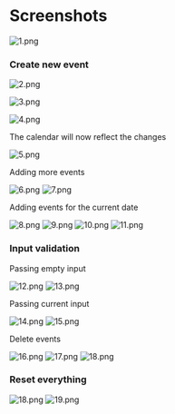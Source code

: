 # Screenshots

![1.png](https://raw.githubusercontent.com/rnayabed/pecal/master/screenshots/1.png)

### Create new event

![2.png](https://raw.githubusercontent.com/rnayabed/pecal/master/screenshots/2.png)

![3.png](https://raw.githubusercontent.com/rnayabed/pecal/master/screenshots/3.png)

![4.png](https://raw.githubusercontent.com/rnayabed/pecal/master/screenshots/4.png)

The calendar will now reflect the changes

![5.png](https://raw.githubusercontent.com/rnayabed/pecal/master/screenshots/5.png)

Adding more events

![6.png](https://raw.githubusercontent.com/rnayabed/pecal/master/screenshots/6.png)
![7.png](https://raw.githubusercontent.com/rnayabed/pecal/master/screenshots/7.png)

Adding events for the current date

![8.png](https://raw.githubusercontent.com/rnayabed/pecal/master/screenshots/8.png)
![9.png](https://raw.githubusercontent.com/rnayabed/pecal/master/screenshots/9.png)
![10.png](https://raw.githubusercontent.com/rnayabed/pecal/master/screenshots/10.png)
![11.png](https://raw.githubusercontent.com/rnayabed/pecal/master/screenshots/11.png)

### Input validation

Passing empty input

![12.png](https://raw.githubusercontent.com/rnayabed/pecal/master/screenshots/12.png)
![13.png](https://raw.githubusercontent.com/rnayabed/pecal/master/screenshots/13.png)

Passing current input

![14.png](https://raw.githubusercontent.com/rnayabed/pecal/master/screenshots/14.png)
![15.png](https://raw.githubusercontent.com/rnayabed/pecal/master/screenshots/15.png)

Delete events

![16.png](https://raw.githubusercontent.com/rnayabed/pecal/master/screenshots/16.png)
![17.png](https://raw.githubusercontent.com/rnayabed/pecal/master/screenshots/17.png)
![18.png](https://raw.githubusercontent.com/rnayabed/pecal/master/screenshots/18.png)

### Reset everything

![18.png](https://raw.githubusercontent.com/rnayabed/pecal/master/screenshots/18.png)
![19.png](https://raw.githubusercontent.com/rnayabed/pecal/master/screenshots/19.png)